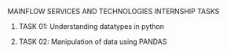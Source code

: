 MAINFLOW SERVICES AND TECHNOLOGIES INTERNSHIP TASKS

1. TASK 01: Understanding datatypes in python

2. TASK 02: Manipulation of data using PANDAS
